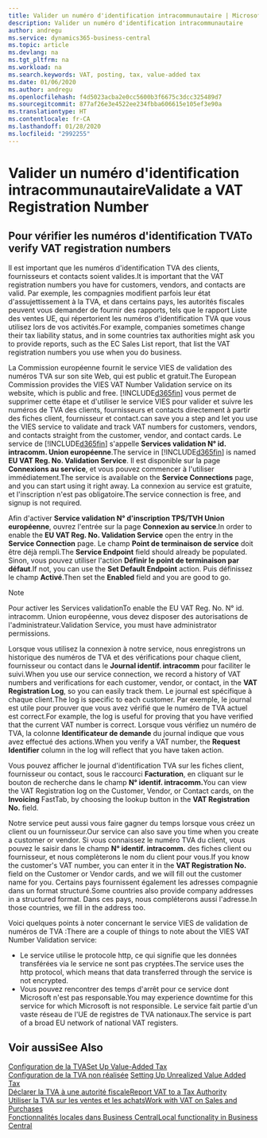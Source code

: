 ```yaml
---
title: Valider un numéro d'identification intracommunautaire | Microsoft Docs
description: Valider un numéro d'identification intracommunautaire
author: andregu
ms.service: dynamics365-business-central
ms.topic: article
ms.devlang: na
ms.tgt_pltfrm: na
ms.workload: na
ms.search.keywords: VAT, posting, tax, value-added tax
ms.date: 01/06/2020
ms.author: andregu
ms.openlocfilehash: f4d5023acba2e0cc5600b3f6675c3dcc325489d7
ms.sourcegitcommit: 877af26e3e4522ee234fbba606615e105ef3e90a
ms.translationtype: HT
ms.contentlocale: fr-CA
ms.lasthandoff: 01/28/2020
ms.locfileid: "2992255"
---
```

# <a name="validate-a-vat-registration-number"></a><span data-ttu-id="4cbca-103">Valider un numéro d'identification intracommunautaire</span><span class="sxs-lookup"><span data-stu-id="4cbca-103">Validate a VAT Registration Number</span></span>

## <a name="to-verify-vat-registration-numbers"></a><span data-ttu-id="4cbca-104">Pour vérifier les numéros d'identification TVA</span><span class="sxs-lookup"><span data-stu-id="4cbca-104">To verify VAT registration numbers</span></span>
<span data-ttu-id="4cbca-105">Il est important que les numéros d'identification TVA des clients, fournisseurs et contacts soient valides.</span><span class="sxs-lookup"><span data-stu-id="4cbca-105">It is important that the VAT registration numbers you have for customers, vendors, and contacts are valid.</span></span> <span data-ttu-id="4cbca-106">Par exemple, les compagnies modifient parfois leur état d'assujettissement à la TVA, et dans certains pays, les autorités fiscales peuvent vous demander de fournir des rapports, tels que le rapport Liste des ventes UE, qui répertorient les numéros d'identification TVA que vous utilisez lors de vos activités.</span><span class="sxs-lookup"><span data-stu-id="4cbca-106">For example, companies sometimes change their tax liability status, and in some countries tax authorities might ask you to provide reports, such as the EC Sales List report, that list the VAT registration numbers you use when you do business.</span></span>

<span data-ttu-id="4cbca-107">La Commission européenne fournit le service VIES de validation des numéros TVA sur son site Web, qui est public et gratuit.</span><span class="sxs-lookup"><span data-stu-id="4cbca-107">The European Commission provides the VIES VAT Number Validation service on its website, which is public and free.</span></span> [!INCLUDE[d365fin](includes/d365fin_md.md)] <span data-ttu-id="4cbca-108">vous permet de supprimer cette étape et d'utiliser le service VIES pour valider et suivre les numéros de TVA des clients, fournisseurs et contacts directement à partir des fiches client, fournisseur et contact.</span><span class="sxs-lookup"><span data-stu-id="4cbca-108">can save you a step and let you use the VIES service to validate and track VAT numbers for customers, vendors, and contacts straight from the customer, vendor, and contact cards.</span></span> <span data-ttu-id="4cbca-109">Le service de [!INCLUDE[d365fin](includes/d365fin_md.md)] s'appelle **Services validation N° id. intracomm. Union européenne**.</span><span class="sxs-lookup"><span data-stu-id="4cbca-109">The service in [!INCLUDE[d365fin](includes/d365fin_md.md)] is named **EU VAT Reg. No. Validation Service**.</span></span> <span data-ttu-id="4cbca-110">Il est disponible sur la page **Connexions au service**, et vous pouvez commencer à l'utiliser immédiatement.</span><span class="sxs-lookup"><span data-stu-id="4cbca-110">The service is available on the **Service Connections** page, and you can start using it right away.</span></span> <span data-ttu-id="4cbca-111">La connexion au service est gratuite, et l'inscription n'est pas obligatoire.</span><span class="sxs-lookup"><span data-stu-id="4cbca-111">The service connection is free, and signup is not required.</span></span>

<span data-ttu-id="4cbca-112">Afin d'activer **Service validation N° d'inscription TPS/TVH Union européenne**, ouvrez l'entrée sur la page **Connexion au service**.</span><span class="sxs-lookup"><span data-stu-id="4cbca-112">In order to enable the **EU VAT Reg. No. Validation Service** open the entry in the **Service Connection** page.</span></span> <span data-ttu-id="4cbca-113">Le champ **Point de terminaison de service** doit être déjà rempli.</span><span class="sxs-lookup"><span data-stu-id="4cbca-113">The **Service Endpoint** field should already be populated.</span></span> <span data-ttu-id="4cbca-114">Sinon, vous pouvez utiliser l'action **Définir le point de terminaison par défaut**.</span><span class="sxs-lookup"><span data-stu-id="4cbca-114">If not, you can use the **Set Default Endpoint** action.</span></span> <span data-ttu-id="4cbca-115">Puis définissez le champ **Activé**.</span><span class="sxs-lookup"><span data-stu-id="4cbca-115">Then set the **Enabled** field and you are good to go.</span></span>

> [!Note]
> <span data-ttu-id="4cbca-116">Pour activer les Services validation</span><span class="sxs-lookup"><span data-stu-id="4cbca-116">To enable the EU VAT Reg. No.</span></span> <span data-ttu-id="4cbca-117">N° id. intracomm. Union européenne, vous devez disposer des autorisations de l'administrateur.</span><span class="sxs-lookup"><span data-stu-id="4cbca-117">Validation Service, you must have administrator permissions.</span></span>

<span data-ttu-id="4cbca-118">Lorsque vous utilisez la connexion à notre service, nous enregistrons un historique des numéros de TVA et des vérifications pour chaque client, fournisseur ou contact dans le **Journal identif. intracomm** pour faciliter le suivi.</span><span class="sxs-lookup"><span data-stu-id="4cbca-118">When you use our service connection, we record a history of VAT numbers and verifications for each customer, vendor, or contact, in the **VAT Registration Log**, so you can easily track them.</span></span> <span data-ttu-id="4cbca-119">Le journal est spécifique à chaque client.</span><span class="sxs-lookup"><span data-stu-id="4cbca-119">The log is specific to each customer.</span></span> <span data-ttu-id="4cbca-120">Par exemple, le journal est utile pour prouver que vous avez vérifié que le numéro de TVA actuel est correct.</span><span class="sxs-lookup"><span data-stu-id="4cbca-120">For example, the log is useful for proving that you have verified that the current VAT number is correct.</span></span> <span data-ttu-id="4cbca-121">Lorsque vous vérifiez un numéro de TVA, la colonne **Identificateur de demande** du journal indique que vous avez effectué des actions.</span><span class="sxs-lookup"><span data-stu-id="4cbca-121">When you verify a VAT number, the **Request Identifier** column in the log will reflect that you have taken action.</span></span>

<span data-ttu-id="4cbca-122">Vous pouvez afficher le journal d'identification TVA sur les fiches client, fournisseur ou contact, sous le raccourci **Facturation**, en cliquant sur le bouton de recherche dans le champ **N° identif. intracomm.**</span><span class="sxs-lookup"><span data-stu-id="4cbca-122">You can view the VAT Registration log on the Customer, Vendor, or Contact cards, on the **Invoicing** FastTab, by choosing the lookup button in the **VAT Registration No.** field.</span></span>  

<span data-ttu-id="4cbca-123">Notre service peut aussi vous faire gagner du temps lorsque vous créez un client ou un fournisseur.</span><span class="sxs-lookup"><span data-stu-id="4cbca-123">Our service can also save you time when you create a customer or vendor.</span></span> <span data-ttu-id="4cbca-124">Si vous connaissez le numéro TVA du client, vous pouvez le saisir dans le champ **N° identif. intracomm.** des fiches client ou fournisseur, et nous complèterons le nom du client pour vous.</span><span class="sxs-lookup"><span data-stu-id="4cbca-124">If you know the customer's VAT number, you can enter it in the **VAT Registration No.** field on the Customer or Vendor cards, and we will fill out the customer name for you.</span></span> <span data-ttu-id="4cbca-125">Certains pays fournissent également les adresses compagnie dans un format structuré.</span><span class="sxs-lookup"><span data-stu-id="4cbca-125">Some countries also provide company addresses in a structured format.</span></span> <span data-ttu-id="4cbca-126">Dans ces pays, nous compléterons aussi l'adresse.</span><span class="sxs-lookup"><span data-stu-id="4cbca-126">In those countries, we fill in the address too.</span></span>  

<span data-ttu-id="4cbca-127">Voici quelques points à noter concernant le service VIES de validation de numéros de TVA :</span><span class="sxs-lookup"><span data-stu-id="4cbca-127">There are a couple of things to note about the VIES VAT Number Validation service:</span></span>

* <span data-ttu-id="4cbca-128">Le service utilise le protocole http, ce qui signifie que les données transférées via le service ne sont pas cryptées.</span><span class="sxs-lookup"><span data-stu-id="4cbca-128">The service uses the http protocol, which means that data transferred through the service is not encrypted.</span></span>  
* <span data-ttu-id="4cbca-129">Vous pouvez rencontrer des temps d'arrêt pour ce service dont Microsoft n'est pas responsable.</span><span class="sxs-lookup"><span data-stu-id="4cbca-129">You may experience downtime for this service for which Microsoft is not responsible.</span></span> <span data-ttu-id="4cbca-130">Le service fait partie d'un vaste réseau de l'UE de registres de TVA nationaux.</span><span class="sxs-lookup"><span data-stu-id="4cbca-130">The service is part of a broad EU network of national VAT registers.</span></span>

## <a name="see-also"></a><span data-ttu-id="4cbca-131">Voir aussi</span><span class="sxs-lookup"><span data-stu-id="4cbca-131">See Also</span></span>  
[<span data-ttu-id="4cbca-132">Configuration de la TVA</span><span class="sxs-lookup"><span data-stu-id="4cbca-132">Set Up Value-Added Tax</span></span>](finance-setup-vat.md)  
<span data-ttu-id="4cbca-133">[Configuration de la TVA non réalisée](finance-setup-unrealized-vat.md)    </span><span class="sxs-lookup"><span data-stu-id="4cbca-133">[Setting Up Unrealized Value Added Tax](finance-setup-unrealized-vat.md)    </span></span>  
[<span data-ttu-id="4cbca-134">Déclarer la TVA à une autorité fiscale</span><span class="sxs-lookup"><span data-stu-id="4cbca-134">Report VAT to a Tax Authority</span></span>](finance-how-report-vat.md)  
[<span data-ttu-id="4cbca-135">Utiliser la TVA sur les ventes et les achats</span><span class="sxs-lookup"><span data-stu-id="4cbca-135">Work with VAT on Sales and Purchases</span></span>](finance-work-with-vat.md)  
[<span data-ttu-id="4cbca-136">Fonctionnalités locales dans Business Central</span><span class="sxs-lookup"><span data-stu-id="4cbca-136">Local functionality in Business Central</span></span>](about-localization.md)
